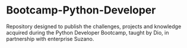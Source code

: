 # Bootcamp-Python-Developer
Repository designed to publish the challenges, projects and knowledge acquired during the Python Developer Bootcamp, taught by Dio, in partnership with enterprise Suzano.
